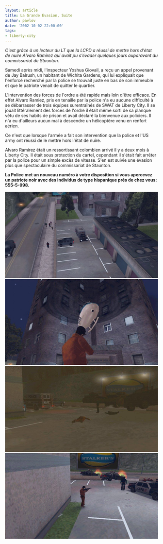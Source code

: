 ```yaml
---
layout: article
title: La Grande Evasion, Suite
author: pavlov
date: '2002-10-02 22:00:00'
tags:
- liberty-city
---
```


_C'est grâce à un lecteur du LT que la LCPD a réussi de mettre hors d'état de nuire Alvaro Ramirez qui avait pu s'évader quelques jours auparavant du commissariat de Staunton._

Samedi après midi, l'inspecteur Yoshua Giovall, a reçu un appel provenant de Jay Balrush, un habitant de Wichita Gardens, qui lui expliquait que l'enforcé recherché par la police se trouvait juste en bas de son immeuble et que le patriote venait de quitter le quartier.

L'intervention des forces de l'ordre a été rapide mais loin d'être efficace. En effet Alvaro Ramiez, pris en tenaille par la police n'a eu aucune difficulté à se débarrasser de trois équipes surentraînés de SWAT de Liberty City. Il se jouait littéralement des forces de l'ordre il était même sorti de sa planque vêtu de ses habits de prison et avait déclaré la bienvenue aux policiers. Il n'a eu d'ailleurs aucun mal à descendre un hélicoptère venu en renfort aérien.

Ce n'est que lorsque l'armée a fait son intervention que la police et l'US army ont réussi de le mettre hors l'état de nuire.

Alvaro Ramirez était un ressortissant colombien arrivé il y a deux mois à Liberty City. Il était sous protection du cartel, cependant il s'était fait arrêter par la police pour un simple excès de vitesse. S'en est suivie une évasion plus que spectaculaire du commissariat de Staunton.

**La Police met un nouveau numéro à votre disposition si vous apercevez un patriote noir avec des individus de type hispanique près de chez vous: 555-5-998.**

![](/content/images/v1/user23/pos01.jpg)
![](/content/images/v1/user23/pos02.jpg)
![](/content/images/v1/user23/pos03.jpg)
![](/content/images/v1/user23/pos04.jpg)

<!--kg-card-end: markdown-->
